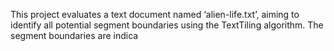 This project evaluates a text document named ‘alien-life.txt’, aiming to identify all potential segment boundaries using the TextTiling algorithm. The segment boundaries are indica